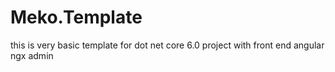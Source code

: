 # Meko.Template
this is very basic template for dot net core 6.0 project 
with front end angular ngx admin 
